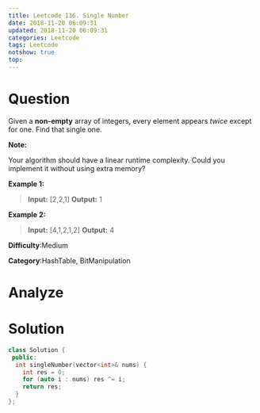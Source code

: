```yaml
---
title: Leetcode 136. Single Number
date: 2018-11-20 06:09:31
updated: 2018-11-20 06:09:31
categories: Leetcode
tags: Leetcode
notshow: true
top:
---
```


# Question

Given a  **non-empty** array of integers, every element appears  _twice_  except for one. Find that single one.

**Note:**

Your algorithm should have a linear runtime complexity. Could you implement it without using extra memory?

**Example 1:**

>**Input:** [2,2,1]
**Output:** 1

**Example 2:**

>**Input:** [4,1,2,1,2]
**Output:** 4

**Difficulty**:Medium

**Category**:HashTable, BitManipulation

<!-- more -->

# Analyze

# Solution

```cpp
class Solution {
 public:
  int singleNumber(vector<int>& nums) {
    int res = 0;
    for (auto i : nums) res ^= i;
    return res;
  }
};
```